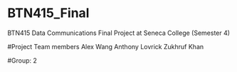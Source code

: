 # BTN415_Final
BTN415 Data Communications Final Project at Seneca College (Semester 4)

#Project Team members
Alex Wang
Anthony Lovrick
Zukhruf Khan

#Group: 2
